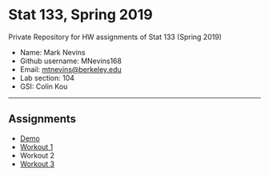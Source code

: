 # Stat 133, Spring 2019

Private Repository for HW assignments of Stat 133 (Spring 2019)

- Name: Mark Nevins
- Github username: MNevins168
- Email: mtnevins@berkeley.edu
- Lab section: 104
- GSI: Colin Kou

-----

## Assignments

- [Demo](demo)
- [Workout 1](workout1)
- Workout 2
- [Workout 3](workout3/binomial)


